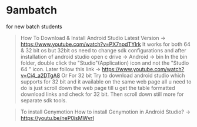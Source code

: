 # 9ambatch
for new batch students

> How To Download & Install Android Studio Latest Version -> https://www.youtube.com/watch?v=PX7npdTYlrk
> It works for both 64 & 32 bit os but 32bit os need to change sdk configurations 
	and after installation of android studio 
	open c drive -> Android -> bin 
	In the bin folder, double click the "Studio"(Application) icon and not the "Studio 64 " icon.
	Later follow this link -> https://www.youtube.com/watch?v=Ci4_a2DTgA8 
 Or 
For 32 bit Try to download android studio which supports for 32 bit and it available on the same web page all u need to 
do is just scroll down the web page till u get the table formatted download links and check for 32 bit.
Then scroll down still more for separate sdk tools. 

> To install Genymotion 
How to install Genymotion in Android Studio? -> https://youtu.be/neP0isMWvrI


